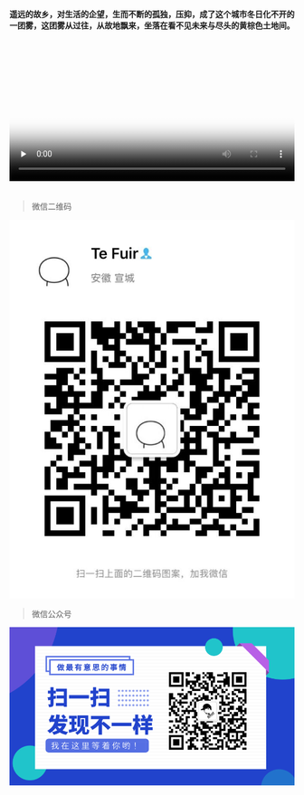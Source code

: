 **遥远的故乡，对生活的企望，生而不断的孤独，压抑，成了这个城市冬日化不开的一团雾，这团雾从过往，从故地飘来，坐落在看不见未来与尽头的黄棕色土地间。**

<video id="video" width="100%" controls="" preload="none" poster="http://media.w3.org/2010/05/sintel/poster.png">
      <source id="mp4" src="./src/travel/assets/cs20191105.mp4" type="video/mp4">
     
      <p>Your user agent does not support the HTML5 Video element.</p>
</video>
 <!-- <source id="webm" src="http://media.w3.org/2010/05/sintel/trailer.webm" type="video/webm">
      <source id="ogv" src="http://media.w3.org/2010/05/sintel/trailer.ogv" type="video/ogg"> -->
<br>
<br>

> 微信二维码

![微信二维码](assets/TIM图片20191017123106.jpg)

> 微信公众号

![微信公众号](assets/默认标题_横版二维码_2019.10.17.png)

<!-- <div id="main">
  <div>hello {{ msg }}</div>

</div>


<script >
// import API from './api/index.js'
// API.common.GetContent().then(res => {
//   console.log(res)
// })


  new Vue({
    el: '#main',
    data() {
      return { 
        msg: 'mysel'
      }
    },
    mounted:function(){
      this.getData();
    },
    methods:{
      getData:function(){
        var vm = this;
        console.log(vm)
        var request = new XMLHttpRequest()
        request.open('GET','http://localhost:3001/api/AboutContronller/GetContent',true)
        request.onload = function(){
          if(this.status >= 200 && this.status < 400){
            var dta = JSON.parse(this.response)
            vm.msg = dta[0].Title
            console.log(dta)
          }
        }
        request.onerror = function(){console.log('iserror')}
        request.send()
      }
    }
  })
</script> -->
